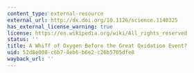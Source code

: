 ```yaml
---
content_type: external-resource
external_url: http://dx.doi.org/10.1126/science.1140325
has_external_license_warning: true
license: https://en.wikipedia.org/wiki/All_rights_reserved
status: ''
title: A Whiff of Oxygen Before the Great Oxidation Event?
uid: 52d8e008-c6b7-4eb6-b6e2-c26b5705dfe8
wayback_url: ''
---
```

